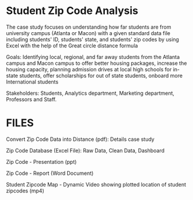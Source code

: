 # Student Zip Code Analysis

The case study focuses on understanding how far students are from university campus (Atlanta or Macon) with a given standard data file including students' ID, students' state, and students' zip codes by using Excel with the help of the Great circle distance formula

Goals: Identifying local, regional, and far away students from the Atlanta campus and Macon campus to offer better housing packages, increase the housing capacity, planning admission drives at local high schools for in-state students, offer scholarships for out of state students, onboard more International students 

Stakeholders: Students, Analytics department, Marketing department, Professors and Staff.

# FILES

Convert Zip Code Data into Distance (pdf): Details case study

Zip Code Database (Excel File): Raw Data, Clean Data, Dashboard

Zip Code - Presentation (ppt)

Zip Code - Report (Word Document) 

Student Zipcode Map - Dynamic Video showing plotted location of student zipcodes (mp4)

